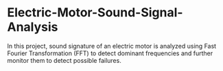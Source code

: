# Electric-Motor-Sound-Signal-Analysis
In this project, sound signature of an electric motor is analyzed using Fast Fourier Transformation (FFT) to detect dominant frequencies and further monitor them to detect possible failures.

